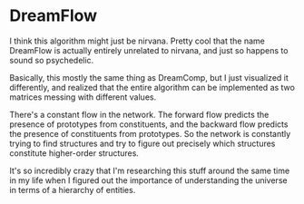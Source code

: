 # DreamFlow

I think this algorithm might just be nirvana.  Pretty cool that the name DreamFlow is actually
entirely unrelated to nirvana, and just so happens to sound so psychedelic.  

Basically, this mostly the same thing as DreamComp, but I just visualized it differently,
and realized that the entire algorithm can be implemented as two matrices messing with different
values. 

There's a constant flow in the network.  The forward flow predicts the presence of 
prototypes from constituents, and the backward flow predicts the presence of constituents
from prototypes.  So the network is constantly trying to find structures and try to figure 
out precisely which structures constitute higher-order structures.

It's so incredibly crazy that I'm researching this stuff around the same time in my life
when I figured out the importance of understanding the universe in terms of a hierarchy of
entities.
